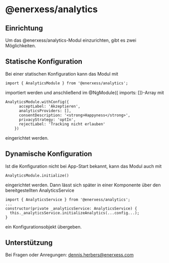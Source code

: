 # @enerxess/analytics

## Einrichtung

Um das @enerxess/analytics-Modul einzurichten, gibt es zwei Möglichkeiten.

## Statische Konfiguration

Bei einer statischen Konfiguration kann das Modul mit

`import { AnalyticsModule } from '@enerxess/analytics';`

importiert werden und anschließend im @NgModule({ imports: []}-Array mit

```
AnalyticsModule.withConfig({
      acceptLabel: 'Akzeptieren',
      analyticsProviders: [],
      consentDescription: '<strong>Happyness</strong>',
      privacyStrategy: 'optIn',
      rejectLabel: 'Tracking nicht erlauben'
    })
```

eingerichtet werden.

## Dynamische Konfiguration

Ist die Konfiguration nicht bei App-Start bekannt, kann das Modul auch mit

`AnalyticsModule.initialize()`

eingerichtet werden. Dann lässt sich später in einer Komponente über den bereitgestellten AnalyticsService

```
import { AnalyticsService } from '@enerxess/analytics';
...
constructor(private _analyticsService: AnalyticsService) {
  this._analyticsService.initializeAnalytics(...config...);
}
```

ein Konfigurationsobjekt übergeben.

## Unterstützung

Bei Fragen oder Anregungen: [dennis.herbers@enerxess.com](mailto:dennis.herbers@enerxess.com)
